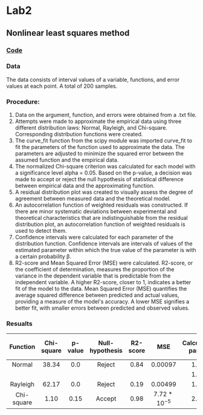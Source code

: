# Lab2
## Nonlinear least squares method

### [**Code**](/Lab2/lab2.ipynb)

### Data

The data consists of interval values of a variable, functions, and error values at each point. A total of 200 samples.

### Procedure:
1. Data on the argument, function, and errors were obtained from a .txt file.
2. Attempts were made to approximate the empirical data using three different distribution laws: Normal, Rayleigh, and Chi-square. Corresponding distribution functions were created.
3. The curve_fit function from the scipy module was imported curve_fit to fit the parameters of the function used to approximate the data. The parameters are adjusted to minimize the squared error between the assumed function and the empirical data.
4. The normalized Chi-square criterion was calculated for each model with a significance level alpha = 0.05. Based on the p-value, a decision was made to accept or reject the null hypothesis of statistical difference between empirical data and the approximating function.
5. A residual distribution plot was created to visually assess the degree of agreement between measured data and the theoretical model.
6. An autocorrelation function of weighted residuals was constructed. If there are minor systematic deviations between experimental and theoretical characteristics that are indistinguishable from the residual distribution plot, an autocorrelation function of weighted residuals is used to detect them.
7. Confidence intervals were calculated for each parameter of the distribution function. Confidence intervals are intervals of values of the estimated parameter within which the true value of the parameter is with a certain probability β.
8. R2-score and Mean Squared Error (MSE) were calculated. R2-score, or the coefficient of determination, measures the proportion of the variance in the dependent variable that is predictable from the independent variable. A higher R2-score, closer to 1, indicates a better fit of the model to the data. Mean Squared Error (MSE) quantifies the average squared difference between predicted and actual values, providing a measure of the model's accuracy. A lower MSE signifies a better fit, with smaller errors between predicted and observed values.

### Resualts

| Function | Chi-square | p-value | Null-hypothesis | R2-score | MSE | Calculated param | Left confidence interval | Right confidence interval |
|:-:|:-:|:-:|:-:|:-:|:-:|:-:|:-:|:-:|
| Normal | 38.34 | 0.0 | Reject | 0.84 | $0.00097$ | 1.44 | 1.42 | 1.75 |
|  |  |  |  | |  | 1.76 | 1.46 | 1.78 |
| Rayleigh | 62.17 | 0.0 | Reject | 0.19 | $0.00499$ | 1.98 | 1.96 | 2.00 |
| Chi-square | 1.10 | 0.15 | Accept | 0.98 | $7.72*10^{-5}$ | 2.80 | 2.79 | 2.81 |